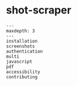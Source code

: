 # shot-scraper

```{toctree}
---
maxdepth: 3
---
installation
screenshots
authentication
multi
javascript
pdf
accessibility
contributing
```
```{include} ../README.md
```
